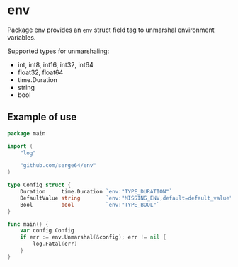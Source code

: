 # env

Package env provides an `env` struct field tag to unmarshal environment variables.

Supported types for unmarshaling:
* int, int8, int16, int32, int64
* float32, float64
* time.Duration
* string
* bool

## Example of use

```go
package main

import (
    "log"

    "github.com/serge64/env"
)

type Config struct {
    Duration     time.Duration `env:"TYPE_DURATION"`
    DefaultValue string        `env:"MISSING_ENV,default=default_value"`
    Bool         bool          `env:"TYPE_BOOL"`
}

func main() {
    var config Config
    if err := env.Unmarshal(&config); err != nil {
        log.Fatal(err)
    }
}
```
